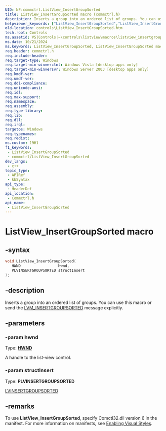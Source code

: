 ```yaml
---
UID: NF:commctrl.ListView_InsertGroupSorted
title: ListView_InsertGroupSorted macro (commctrl.h)
description: Inserts a group into an ordered list of groups. You can use this macro or send the LVM_INSERTGROUPSORTED message explicitly.
helpviewer_keywords: ["ListView_InsertGroupSorted","ListView_InsertGroupSorted macro [Windows Controls]","_win32_ListView_InsertGroupSorted","_win32_ListView_InsertGroupSorted_cpp","commctrl/ListView_InsertGroupSorted","controls.ListView_InsertGroupSorted","controls._win32_ListView_InsertGroupSorted"]
old-location: controls\ListView_InsertGroupSorted.htm
tech.root: Controls
ms.assetid: VS|Controls|~\controls\listview\macros\listview_insertgroupsorted.htm
ms.date: 10/21/2024
ms.keywords: ListView_InsertGroupSorted, ListView_InsertGroupSorted macro [Windows Controls], _win32_ListView_InsertGroupSorted, _win32_ListView_InsertGroupSorted_cpp, commctrl/ListView_InsertGroupSorted, controls.ListView_InsertGroupSorted, controls._win32_ListView_InsertGroupSorted
req.header: commctrl.h
req.include-header: 
req.target-type: Windows
req.target-min-winverclnt: Windows Vista [desktop apps only]
req.target-min-winversvr: Windows Server 2003 [desktop apps only]
req.kmdf-ver: 
req.umdf-ver: 
req.ddi-compliance: 
req.unicode-ansi: 
req.idl: 
req.max-support: 
req.namespace: 
req.assembly: 
req.type-library: 
req.lib: 
req.dll: 
req.irql: 
targetos: Windows
req.typenames: 
req.redist: 
ms.custom: 19H1
f1_keywords:
 - ListView_InsertGroupSorted
 - commctrl/ListView_InsertGroupSorted
dev_langs:
 - c++
topic_type:
 - APIRef
 - kbSyntax
api_type:
 - HeaderDef
api_location:
 - Commctrl.h
api_name:
 - ListView_InsertGroupSorted
---
```


# ListView_InsertGroupSorted macro

## -syntax

```cpp
void ListView_InsertGroupSorted(
   HWND                 hwnd,
   PLVINSERTGROUPSORTED structInsert
);
```


## -description

Inserts a group into an ordered list of groups. You can use this macro or send the <a href="/windows/desktop/Controls/lvm-insertgroupsorted">LVM_INSERTGROUPSORTED</a> message explicitly.

## -parameters

### -param hwnd

Type: <b><a href="/windows/desktop/WinProg/windows-data-types">HWND</a></b>

A handle to the list-view control.

### -param structInsert

Type: <b>PLVINSERTGROUPSORTED</b>

<a href="/windows/desktop/api/commctrl/ns-commctrl-lvinsertgroupsorted">LVINSERTGROUPSORTED</a>

## -remarks

To use <b>ListView_InsertGroupSorted</b>, specify Comctl32.dll version 6 in the manifest. For more information on manifests, see <a href="/windows/desktop/Controls/cookbook-overview">Enabling Visual Styles</a>.
